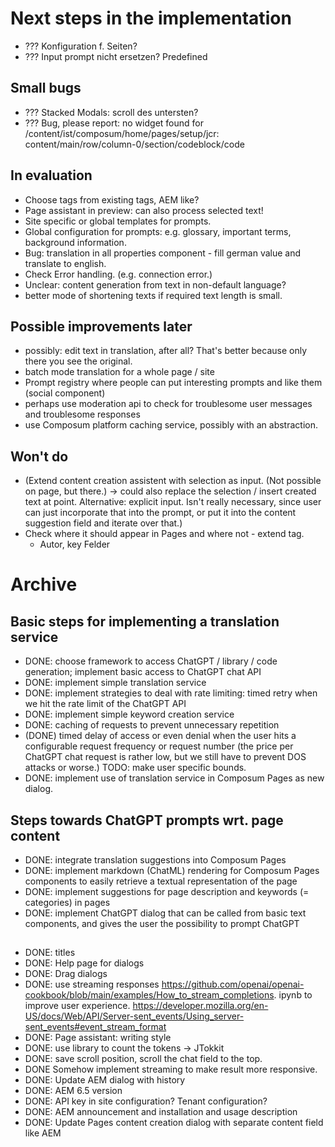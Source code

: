 # Next steps in the implementation

- ??? Konfiguration f. Seiten?
- ??? Input prompt nicht ersetzen? Predefined

## Small bugs

- ??? Stacked Modals: scroll des untersten?
- ??? Bug, please report: no widget found for /content/ist/composum/home/pages/setup/jcr:
  content/main/row/column-0/section/codeblock/code

## In evaluation

- Choose tags from existing tags, AEM like?
- Page assistant in preview: can also process selected text!
- Site specific or global templates for prompts.
- Global configuration for prompts: e.g. glossary, important terms, background information.
- Bug: translation in all properties component - fill german value and translate to english.
- Check Error handling. (e.g. connection error.)
- Unclear: content generation from text in non-default language?
- better mode of shortening texts if required text length is small.

## Possible improvements later

- possibly: edit text in translation, after all? That's better because only there you see the original.
- batch mode translation for a whole page / site
- Prompt registry where people can put interesting prompts and like them (social component)
- perhaps use moderation api to check for troublesome user messages and troublesome responses
- use Composum platform caching service, possibly with an abstraction.

## Won't do

- (Extend content creation assistent with selection as input. (Not possible on page, but there.) -> could also
  replace the selection / insert created text at point. Alternative: explicit input. Isn't really necessary, since
  user can just incorporate that into the prompt, or put it into the content suggestion field and iterate over that.)
- Check where it should appear in Pages and where not - extend tag.
  - Autor, key Felder

# Archive

## Basic steps for implementing a translation service

- DONE: choose framework to access ChatGPT / library / code generation; implement basic access to ChatGPT chat API
- DONE: implement simple translation service
- DONE: implement strategies to deal with rate limiting: timed retry when we hit the rate limit of the ChatGPT API
- DONE: implement simple keyword creation service
- DONE: caching of requests to prevent unnecessary repetition
- (DONE) timed delay of access or even denial when the user hits a configurable request frequency or request number (the
  price per ChatGPT chat request is rather low, but we still have to prevent DOS attacks or worse.) TODO: make user
  specific bounds.
- DONE: implement use of translation service in Composum Pages as new dialog.

## Steps towards ChatGPT prompts wrt. page content

- DONE: integrate translation suggestions into Composum Pages
- DONE: implement markdown (ChatML) rendering for Composum Pages components to easily retrieve a textual
  representation of the page
- DONE: implement suggestions for page description and keywords (= categories) in pages
- DONE: implement ChatGPT dialog that can be called from basic text components, and gives the user the possibility to
  prompt ChatGPT

##

- DONE: titles
- DONE: Help page for dialogs
- DONE: Drag dialogs
- DONE: use streaming responses https://github.com/openai/openai-cookbook/blob/main/examples/How_to_stream_completions.
  ipynb to improve user experience.
  https://developer.mozilla.org/en-US/docs/Web/API/Server-sent_events/Using_server-sent_events#event_stream_format
- DONE: Page assistant: writing style
- DONE: use library to count the tokens -> JTokkit
- DONE: save scroll position, scroll the chat field to the top.
- DONE Somehow implement streaming to make result more responsive.
- DONE: Update AEM dialog with history
- DONE: AEM 6.5 version
- DONE: API key in site configuration? Tenant configuration?
- DONE: AEM announcement and installation and usage description
- DONE: Update Pages content creation dialog with separate content field like AEM
